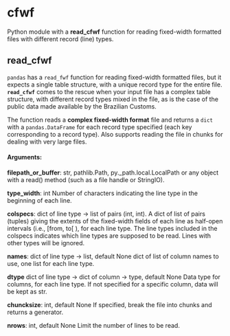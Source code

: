 # cfwf
Python module with a **read_cfwf** function for reading fixed-width formatted files with different record (line) types.

## read_cfwf
`pandas` has a `read_fwf` function for reading fixed-width formatted files, but it expects a single table structure, with a unique record type for the entire file. **`read_cfwf`** comes to the rescue when your input file has a complex table structure, with different record types mixed in the file, as is the case of the public data made available by the Brazilian Customs.

The function reads a **complex fixed-width format** file and returns a `dict` with a `pandas.DataFrame` for each record type specified (each key corresponding to a record type). Also supports reading the file in chunks for dealing with very large files.

#### **Arguments**:
**filepath_or_buffer**: str, pathlib.Path, py._path.local.LocalPath or any
        object with a read() method (such as a file handle or StringIO).
        
**type_width**: int
        Number of characters indicating the line type in the beginning of each 
        line.
        
**colspecs**: dict of line type -> list of pairs (int, int).
        A dict of list of pairs (tuples) giving the extents of the fixed-width
        fields of each line as half-open intervals (i.e., [from, to[ ), for each
        line type. The line types included in the colspecs indicates which line 
        types are supposed to be read. Lines with other types will be ignored.
        
**names**: dict of line type -> list, default None
        dict of list of column names to use, one list for each line type.
        
**dtype** dict of line type -> dict of column -> type, default None
        Data type for columns, for each line type. If not specified for a
        specific column, data will be kept as str.
        
**chuncksize**: int, default None
        If specified, break the file into chunks and returns a generator.
        
**nrows**: int, default None
        Limit the number of lines to be read.
        
